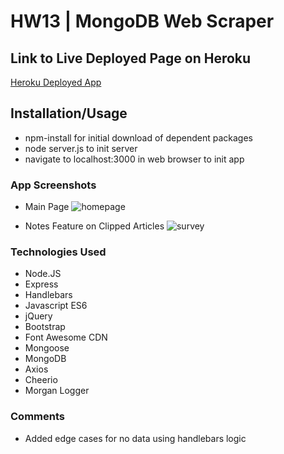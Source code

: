 # HW13 | MongoDB Web Scraper

## Link to Live Deployed Page on Heroku
[Heroku Deployed App](https://aqueous-reaches-34767.herokuapp.com/
)
## Installation/Usage
* npm-install for initial download of dependent packages
* node server.js to init server
* navigate to localhost:3000 in web browser to init app

### App Screenshots
* Main Page
![homepage](./public/assets/imgs/screenshot1.png "Home Page")

* Notes Feature on Clipped Articles
![survey](./public/assets/imgs/screenshot2.png "Survey")

### Technologies Used
* Node.JS 
* Express
* Handlebars
* Javascript ES6
* jQuery
* Bootstrap
* Font Awesome CDN
* Mongoose
* MongoDB
* Axios
* Cheerio
* Morgan Logger

### Comments
* Added edge cases for no data using handlebars logic
